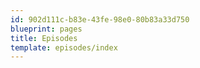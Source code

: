 ```yaml
---
id: 902d111c-b83e-43fe-98e0-80b83a33d750
blueprint: pages
title: Episodes
template: episodes/index
---
```

